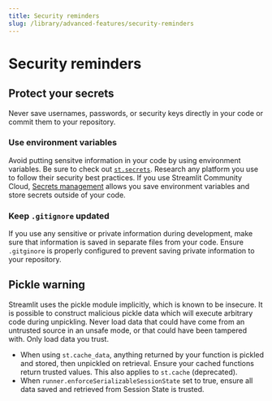 ```yaml
---
title: Security reminders
slug: /library/advanced-features/security-reminders
---
```


# Security reminders

## Protect your secrets

Never save usernames, passwords, or security keys directly in your code or commit them to your repository.

### Use environment variables

Avoid putting sensitve information in your code by using environment variables. Be sure to check out [`st.secrets`](/library/advanced-features/secrets-management). Research any platform you use to follow their security best practices. If you use Streamlit Community Cloud, [Secrets management](/streamlit-community-cloud/deploy-your-app/secrets-management) allows you save environment variables and store secrets outside of your code.

### Keep `.gitignore` updated

If you use any sensitive or private information during development, make sure that information is saved in separate files from your code. Ensure `.gitginore` is properly configured to prevent saving private information to your repository.

## Pickle warning

Streamlit uses the pickle module implicitly, which is known to be insecure. It is possible to construct malicious pickle data which will execute arbitrary code during unpickling. Never load data that could have come from an untrusted source in an unsafe mode, or that could have been tampered with. Only load data you trust.

- When using `st.cache_data`, anything returned by your function is pickled and stored, then unpickled on retrieval. Ensure your cached functions return trusted values. This also applies to `st.cache` (deprecated).
- When `runner.enforceSerializableSessionState` set to true, ensure all data saved and retrieved from Session State is trusted.
